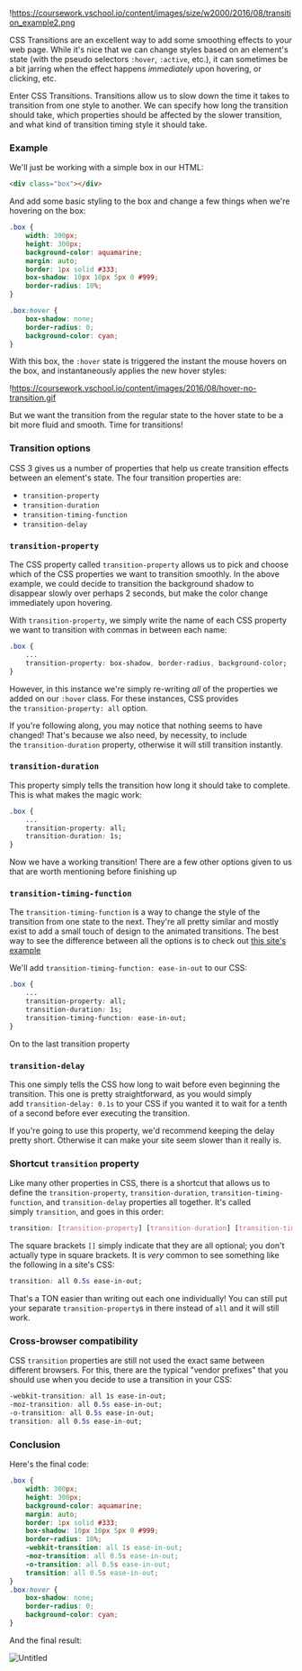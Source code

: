 !https://coursework.vschool.io/content/images/size/w2000/2016/08/transition_example2.png

CSS Transitions are an excellent way to add some smoothing effects to your web page. While it's nice that we can change styles based on an element's state (with the pseudo selectors `:hover`, `:active`, etc.), it can sometimes be a bit jarring when the effect happens *immediately* upon hovering, or clicking, etc.

Enter CSS Transitions. Transitions allow us to slow down the time it takes to transition from one style to another. We can specify how long the transition should take, which properties should be affected by the slower transition, and what kind of transition timing style it should take.

### **Example**

We'll just be working with a simple box in our HTML:

```html
<div class="box"></div>
```

And add some basic styling to the box and change a few things when we're hovering on the box:

```css
.box {
    width: 300px;
    height: 300px;
    background-color: aquamarine;
    margin: auto;
    border: 1px solid #333;
    box-shadow: 10px 10px 5px 0 #999;
    border-radius: 10%;
}

.box:hover {
    box-shadow: none;
    border-radius: 0;
    background-color: cyan;
}

```

With this box, the `:hover` state is triggered the instant the mouse hovers on the box, and instantaneously applies the new hover styles:

!https://coursework.vschool.io/content/images/2016/08/hover-no-transition.gif

But we want the transition from the regular state to the hover state to be a bit more fluid and smooth. Time for transitions!

### **Transition options**

CSS 3 gives us a number of properties that help us create transition effects between an element's state. The four transition properties are:

- `transition-property`
- `transition-duration`
- `transition-timing-function`
- `transition-delay`

### **`transition-property`**

The CSS property called `transition-property` allows us to pick and choose which of the CSS properties we want to transition smoothly. In the above example, we could decide to transition the background shadow to disappear slowly over perhaps 2 seconds, but make the color change immediately upon hovering.

With `transition-property`, we simply write the name of each CSS property we want to transition with commas in between each name:

```css
.box {
    ...
    transition-property: box-shadow, border-radius, background-color;
}

```

However, in this instance we're simply re-writing *all* of the properties we added on our `:hover` class. For these instances, CSS provides the `transition-property: all` option.

If you're following along, you may notice that nothing seems to have changed! That's because we also need, by necessity, to include the `transition-duration` property, otherwise it will still transition instantly.

### **`transition-duration`**

This property simply tells the transition how long it should take to complete. This is what makes the magic work:

```css
.box {
    ...
    transition-property: all;
    transition-duration: 1s;
}

```

Now we have a working transition! There are a few other options given to us that are worth mentioning before finishing up

### **`transition-timing-function`**

The `transition-timing-function` is a way to change the style of the transition from one state to the next. They're all pretty similar and mostly exist to add a small touch of design to the animated transitions. The best way to see the difference between all the options is to check out [this site's example](http://css3.bradshawenterprises.com/transitions/#differentTiming)

We'll add `transition-timing-function: ease-in-out` to our CSS:

```css
.box {
    ...
    transition-property: all;
    transition-duration: 1s;
    transition-timing-function: ease-in-out;
}

```

On to the last transition property

### **`transition-delay`**

This one simply tells the CSS how long to wait before even beginning the transition. This one is pretty straightforward, as you would simply add `transition-delay: 0.1s` to your CSS if you wanted it to wait for a tenth of a second before ever executing the transition.

If you're going to use this property, we'd recommend keeping the delay pretty short. Otherwise it can make your site seem slower than it really is.

### **Shortcut `transition` property**

Like many other properties in CSS, there is a shortcut that allows us to define the `transition-property`, `transition-duration`, `transition-timing-function`, and `transition-delay` properties all together. It's called simply `transition`, and goes in this order:

```css
transition: [transition-property] [transition-duration] [transition-timing-function] [transition-delay];

```

The square brackets `[]` simply indicate that they are all optional; you don't actually type in square brackets. It is *very* common to see something like the following in a site's CSS:

```css
transition: all 0.5s ease-in-out;

```

That's a TON easier than writing out each one individually! You can still put your separate `transition-property`s in there instead of `all` and it will still work.

### **Cross-browser compatibility**

CSS `transition` properties are still not used the exact same between different browsers. For this, there are the typical "vendor prefixes" that you should use when you decide to use a transition in your CSS:

```css
-webkit-transition: all 1s ease-in-out;
-moz-transition: all 0.5s ease-in-out;
-o-transition: all 0.5s ease-in-out;
transition: all 0.5s ease-in-out;

```

### **Conclusion**

Here's the final code:

```css
.box {
    width: 300px;
    height: 300px;
    background-color: aquamarine;
    margin: auto;
    border: 1px solid #333;
    box-shadow: 10px 10px 5px 0 #999;
    border-radius: 10%;
    -webkit-transition: all 1s ease-in-out;
    -moz-transition: all 0.5s ease-in-out;
    -o-transition: all 0.5s ease-in-out;
    transition: all 0.5s ease-in-out;
}
.box:hover {
    box-shadow: none;
    border-radius: 0;
    background-color: cyan;
}

```

And the final result:

![Untitled](https://s3-us-west-2.amazonaws.com/secure.notion-static.com/2fa9f174-b4fd-4b1a-8963-a95ccc59a0c4/Untitled.png)